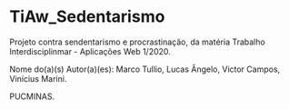 # TiAw_Sedentarismo
 Projeto contra sendentarismo e procrastinação, da matéria Trabalho Interdisciplinmar - Aplicações Web 1/2020.
 
 Nome do(a)(s) Autor(a)(es): Marco Tullio, Lucas Ângelo, Victor Campos, Vinícius Marini.

 PUCMINAS.
 
